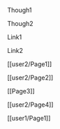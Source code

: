 
Though1

Though2

Link1

Link2

[[user2/Page1]]

[[user2/Page2]]

[[Page3]]

[[user2/Page4]]

[[user1/Page1]]

